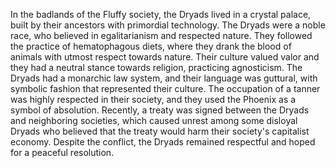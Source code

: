 In the badlands of the Fluffy society, the Dryads lived in a crystal palace, built by their ancestors with primordial technology. The Dryads were a noble race, who believed in egalitarianism and respected nature. They followed the practice of hematophagous diets, where they drank the blood of animals with utmost respect towards nature. Their culture valued valor and they had a neutral stance towards religion, practicing agnosticism. The Dryads had a monarchic law system, and their language was guttural, with symbolic fashion that represented their culture. The occupation of a tanner was highly respected in their society, and they used the Phoenix as a symbol of absolution. Recently, a treaty was signed between the Dryads and neighboring societies, which caused unrest among some disloyal Dryads who believed that the treaty would harm their society's capitalist economy. Despite the conflict, the Dryads remained respectful and hoped for a peaceful resolution.